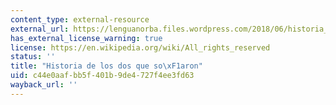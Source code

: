 ```yaml
---
content_type: external-resource
external_url: https://lenguanorba.files.wordpress.com/2018/06/historia_borges.pdf
has_external_license_warning: true
license: https://en.wikipedia.org/wiki/All_rights_reserved
status: ''
title: "Historia de los dos que so\xF1aron"
uid: c44e0aaf-bb5f-401b-9de4-727f4ee3fd63
wayback_url: ''
---
```

